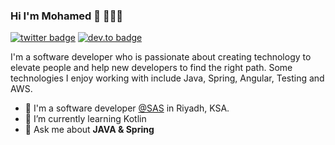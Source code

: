 ### Hi I'm Mohamed 👋 👨🏻‍💻

[![twitter badge](https://img.shields.io/badge/twitter-@motyim-%231FA1F1?style=flat&logo=twitter&logoColor=white)](https://twitter.com/motyim)
[![dev.to badge](https://img.shields.io/badge/linkedin-motyim-%230177B5?style=flat&logo=linkedin)](https://www.linkedin.com/in/motyim)

I'm a software developer who is passionate about creating technology to elevate people and help new developers to find the right path. Some technologies I enjoy working with include Java, Spring, Angular, Testing and AWS.

- 🔭 I'm a software developer [@SAS](https://www.sas.com/) in Riyadh, KSA.
- 🌱 I’m currently learning Kotlin
- 💬 Ask me about **JAVA & Spring**
